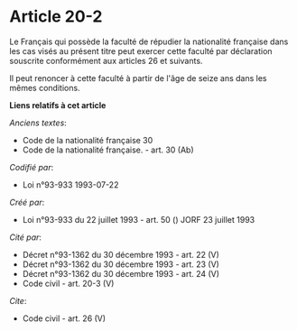 # Article 20-2

Le Français qui possède la faculté de répudier la nationalité française dans les cas visés au présent titre peut exercer
cette faculté par déclaration souscrite conformément aux articles 26 et suivants. 

Il peut renoncer à cette faculté à partir de l'âge de seize ans dans les mêmes conditions.

**Liens relatifs à cet article**

_Anciens textes_:

  - Code de la nationalité française 30
  - Code de la nationalité française. - art. 30 (Ab)

_Codifié par_:

  - Loi n°93-933 1993-07-22

_Créé par_:

  - Loi n°93-933 du 22 juillet 1993 - art. 50 () JORF 23 juillet 1993

_Cité par_:

  - Décret n°93-1362 du 30 décembre 1993 - art. 22 (V)
  - Décret n°93-1362 du 30 décembre 1993 - art. 23 (V)
  - Décret n°93-1362 du 30 décembre 1993 - art. 24 (V)
  - Code civil - art. 20-3 (V)

_Cite_:

  - Code civil - art. 26 (V)
